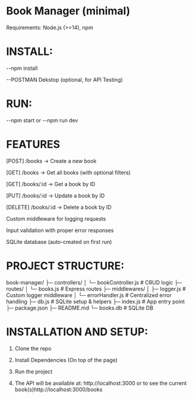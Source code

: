 # Book Manager (minimal)

Requirements: Node.js (>=14), npm

# INSTALL:
--npm install

--POSTMAN Dekstop (optional, for API Testing)

# RUN:
--npm start
or
--npm run dev

# FEATURES

[POST] /books → Create a new book

[GET] /books → Get all books (with optional filters)

[GET] /books/:id → Get a book by ID

[PUT] /books/:id → Update a book by ID

[DELETE] /books/:id → Delete a book by ID

Custom middleware for logging requests

Input validation with proper error responses

SQLite database (auto-created on first run)

# PROJECT STRUCTURE: 

book-manager/
├─ controllers/
│  └─ bookController.js   # CRUD logic
├─ routes/
│  └─ books.js            # Express routes
├─ middlewares/
│  ├─ logger.js           # Custom logger middleware
│  └─ errorHandler.js     # Centralized error handling
├─ db.js                  # SQLite setup & helpers
├─ index.js               # App entry point
├─ package.json
├─ README.md
└─ books.db               # SQLite DB

# INSTALLATION AND SETUP:

1. Clone the repo

2. Install Dependencies (On top of the page)

3. Run the project

4. The API will be available at: http://localhost:3000 or to see the current book(s)http://localhost:3000/books


